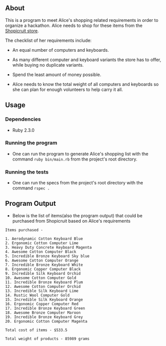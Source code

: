 ## About

This is a program to meet Alice's shopping related requirements in order to organize a hackathon. Alice needs to shop for these items from the [Shopicruit store](http://shopicruit.myshopify.com/).

The checklist of her requirements include:

* An equal number of computers and keyboards.

* As many different computer and keyboard variants the store has to offer, while buying no duplicate variants.

* Spend the least amount of money possible.

* Alice needs to know the total weight of all computers and keyboards so she can plan for enough volunteers to help carry it all.

## Usage

### Dependencies
* Ruby 2.3.0

### Running the program
* One can run the program to generate Alice's shopping list with the command `ruby bin/main.rb` from the project's root directory.

### Running the tests
* One can run the specs from the project's root directory with the command `rspec .`

## Program Output

* Below is the list of items(also the program output) that could be purchased from Shopicruit based on Alice's requirements

```
Items purchased -

1. Aerodynamic Cotton Keyboard Blue
2. Ergonomic Cotton Computer Lime
3. Heavy Duty Concrete Keyboard Magenta
4. Awesome Cotton Computer Black
5. Incredible Bronze Keyboard Sky blue
6. Awesome Cotton Computer Orange
7. Incredible Bronze Keyboard White
8. Ergonomic Copper Computer Black
9. Incredible Silk Keyboard Orchid
10. Awesome Cotton Computer Gold
11. Incredible Bronze Keyboard Plum
12. Awesome Cotton Computer Orchid
13. Incredible Silk Keyboard Lime
14. Rustic Wool Computer Gold
15. Incredible Silk Keyboard Orange
16. Ergonomic Copper Computer Red
17. Incredible Bronze Keyboard Green
18. Awesome Bronze Computer Maroon
19. Incredible Bronze Keyboard Grey
20. Ergonomic Cotton Computer Magenta

Total cost of items - $533.5

Total weight of products - 85989 grams
```
